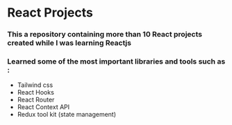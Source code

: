 # React Projects

### This a repository containing more than 10 React projects created while I was learning Reactjs
### Learned some of the most important libraries and tools such as :
- Tailwind css
- React Hooks
- React Router
- React Context API
- Redux tool kit (state management)
  
